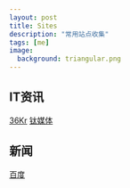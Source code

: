 ```yaml
---
layout: post
title: Sites
description: "常用站点收集"
tags: [me]
image:
  background: triangular.png
---
```


IT资讯
----------
[36Kr](http://36kr.com)    [钛媒体](http://tmtpost.com)

新闻
----------
[百度](http://news.baidu.com)
